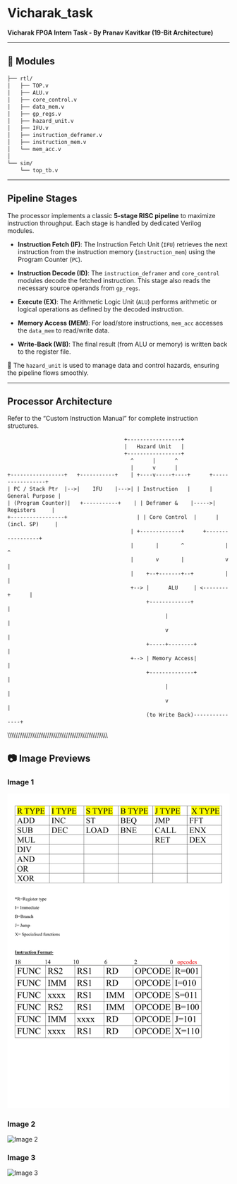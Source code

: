 # Vicharak\_task

**Vicharak FPGA Intern Task - By Pranav Kavitkar (19-Bit Architecture)**

---

## 📁 Modules


```
├── rtl/
│   ├── TOP.v
│   ├── ALU.v
│   ├── core_control.v
│   ├── data_mem.v
│   ├── gp_regs.v
│   ├── hazard_unit.v
│   ├── IFU.v
│   ├── instruction_deframer.v
│   ├── instruction_mem.v
│   └── mem_acc.v
│
└── sim/
    └── top_tb.v
```

---

##  Pipeline Stages

The processor implements a classic **5-stage RISC pipeline** to maximize instruction throughput. Each stage is handled by dedicated Verilog modules.

* **Instruction Fetch (IF)**:
  The Instruction Fetch Unit (`IFU`) retrieves the next instruction from the instruction memory (`instruction_mem`) using the Program Counter (`PC`).

* **Instruction Decode (ID)**:
  The `instruction_deframer` and `core_control` modules decode the fetched instruction. This stage also reads the necessary source operands from `gp_regs`.

* **Execute (EX)**:
  The Arithmetic Logic Unit (`ALU`) performs arithmetic or logical operations as defined by the decoded instruction.

* **Memory Access (MEM)**:
  For load/store instructions, `mem_acc` accesses the `data_mem` to read/write data.

* **Write-Back (WB)**:
  The final result (from ALU or memory) is written back to the register file.

📅 The `hazard_unit` is used to manage data and control hazards, ensuring the pipeline flows smoothly.

---

##  Processor Architecture

Refer to the “Custom Instruction Manual” for complete instruction structures.

```
                                     +-----------------+
                                     |   Hazard Unit   |
                                     +-----------------+
                                       ^      |      ^
                                       |      v      |
+-----------------+   +-----------+    | +----v-----+----+      +-----------------+
| PC / Stack Ptr  |-->|    IFU    |--->| | Instruction   |      | General Purpose |
| (Program Counter)|   +-----------+    | | Deframer &    |----->|   Registers     |
+-----------------+                      | | Core Control  |      |  (incl. SP)     |
                                       | +-------------+      +-----------------+
                                       |       |       ^             |      ^
                                       |       v       |             v      |
                                       |    +--+-------+--+          |      |
                                       +--> |      ALU     | <--------+      |
                                            +-------------+                 |
                                                  |                       |
                                                  v                       |
                                            +-----+--------+              |
                                       +--> | Memory Access|              |
                                            +--------------+              |
                                                  |                       |
                                                  v                       |
                                            (to Write Back)---------------+
```

\\\\\\\\\\\\\\\\\\\\\\\\\\\\\\\\\\\\\\\\\\\\\\\\\\\\\\\\\\\\\\\\\\\\\\\\\\\\\\\\\\\\\\\\\\\\\\\\\\\\\\\
## 📷 Image Previews

### Image 1
![Image 1](Info%20and%20Manual/info1.png)

### Image 2
![Image 2](info%20and%20manual/img2.png)

### Image 3
![Image 3](info%20and%20manual/img3.png)

